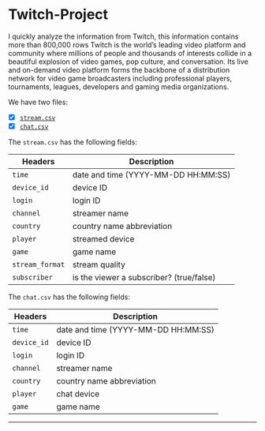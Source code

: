# Twitch-Project
I quickly analyze the information from Twitch, this information contains more than 800,000 rows
Twitch is the world’s leading video platform and community where millions of people and thousands of
interests collide in a beautiful explosion of video games, pop culture, and conversation. 
Its live and on-demand video platform forms the backbone of a distribution network for video game broadcasters 
including professional players, tournaments, leagues, developers and gaming media organizations.

We have two files:

- [x] [`stream.csv`](stream.csv)  
- [x] [`chat.csv`](chat.csv)  

The `stream.csv` has the following fields:

Headers | Description |
--- | --- |
`time` | date and time (YYYY-MM-DD HH:MM:SS)
`device_id` | device ID
`login` | login ID
`channel` | streamer name
`country` | country name abbreviation
`player` | streamed device
`game` | game name
`stream_format` | stream quality
`subscriber` | is the viewer a subscriber? (true/false)

The `chat.csv` has the following fields:

Headers | Description |
--- | --- |
`time` | date and time (YYYY-MM-DD HH:MM:SS)
`device_id` | device ID
`login` | login ID
`channel` | streamer name
`country` | country name abbreviation
`player` | chat device
`game` | game name

---

